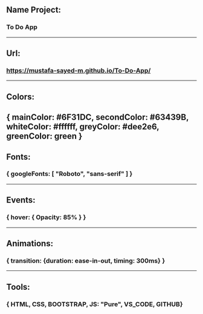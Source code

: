 ## Name Project:
### To Do App
-----------------------------
## Url:
### https://mustafa-sayed-m.github.io/To-Do-App/
-----------------------------
## Colors:
{
  mainColor: #6F31DC,
  secondColor: #63439B,
  whiteColor: #ffffff,
  greyColor: #dee2e6,
  greenColor: green
}
-----------------------------
## Fonts:
### { googleFonts: [ "Roboto", "sans-serif" ] }
-----------------------------
## Events:
### { hover: { Opacity: 85% } }
-----------------------------
## Animations:
### { transition: {duration: ease-in-out, timing: 300ms} }
-----------------------------
## Tools:
### { HTML, CSS, BOOTSTRAP, JS: "Pure", VS_CODE, GITHUB}
